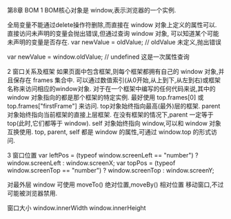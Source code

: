 第8章   BOM
1 BOM核心对象是 window,表示浏览器的一个实例.
  
  全局变量不能通过delete操作符删除,而直接在 window 对象上定义的属性可以.
  直接访问未声明的变量会抛出错误,但通过查询 window 对象, 可以知道某个可能未声明的变量是否存在.
  var newValue = oldValue;            // oldValue 未定义,抛出错误
  
  var newValue = window.oldValue;     // undefined 这是一次属性查询
  
2 窗口关系及框架 
  如果页面中包含框架,则每个框架都拥有自己的 window 对象,并且保存在 frames 集合中. 可以通过数值索引(从0开始,从上到下,从左到右)或框架名称来访问相应的window对象.
  对于在一个框架中编写的任何代码来说,其中的 window 对象指向的都是那个框架的特定实例.
  最好使用 top.frames[0] 或 top.frames["firstFrame"] 来访问. top对象始终指向最高(最外)层的框架.
  parent 对象始终指向当前框架的直接上层框架. 在没有框架的情况下,parent 一定等于 top(此时,它们都等于 window).
  self 对象始终指向 window,可以和 window 对象互换使用.
  top, parent, self 都是 window 的属性,可通过 window.top 的形式访问.
  
3 窗口位置
var leftPos = (typeof window.screenLeft == "number") ? window.screenLeft : window.screenX;
var topPos = (typeof window.screenTop == "number") ? window.screenTop : window.screenY;

对最外层 window 可使用 moveTo() 绝对位置,moveBy() 相对位置 移动窗口,不过可能被浏览器禁用.

  窗口大小
window.innerWidth
window.innerHeight


